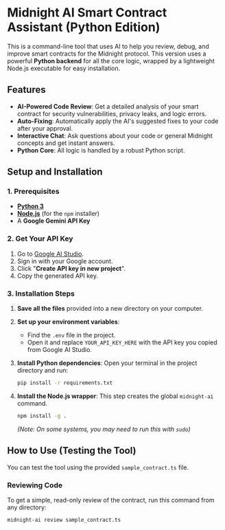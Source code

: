 # Midnight AI Smart Contract Assistant (Python Edition)

This is a command-line tool that uses AI to help you review, debug, and improve smart contracts for the Midnight protocol. This version uses a powerful **Python backend** for all the core logic, wrapped by a lightweight Node.js executable for easy installation.



## Features

- **AI-Powered Code Review**: Get a detailed analysis of your smart contract for security vulnerabilities, privacy leaks, and logic errors.
- **Auto-Fixing**: Automatically apply the AI's suggested fixes to your code after your approval.
- **Interactive Chat**: Ask questions about your code or general Midnight concepts and get instant answers.
- **Python Core**: All logic is handled by a robust Python script.

## Setup and Installation

### 1. Prerequisites

- [**Python 3**](https://www.python.org/downloads/)
- [**Node.js**](https://nodejs.org/) (for the `npm` installer)
- A **Google Gemini API Key**

### 2. Get Your API Key

1.  Go to [Google AI Studio](https://aistudio.google.com/app/apikey).
2.  Sign in with your Google account.
3.  Click "**Create API key in new project**".
4.  Copy the generated API key.

### 3. Installation Steps

1.  **Save all the files** provided into a new directory on your computer.

2.  **Set up your environment variables**:
    -   Find the `.env` file in the project.
    -   Open it and replace `YOUR_API_KEY_HERE` with the API key you copied from Google AI Studio.

3.  **Install Python dependencies**: Open your terminal in the project directory and run:
    ```bash
    pip install -r requirements.txt
    ```

4.  **Install the Node.js wrapper**: This step creates the global `midnight-ai` command.
    ```bash
    npm install -g .
    ```
    *(Note: On some systems, you may need to run this with `sudo`)*

## How to Use (Testing the Tool)

You can test the tool using the provided `sample_contract.ts` file.

### Reviewing Code

To get a simple, read-only review of the contract, run this command from any directory:
```bash
midnight-ai review sample_contract.ts